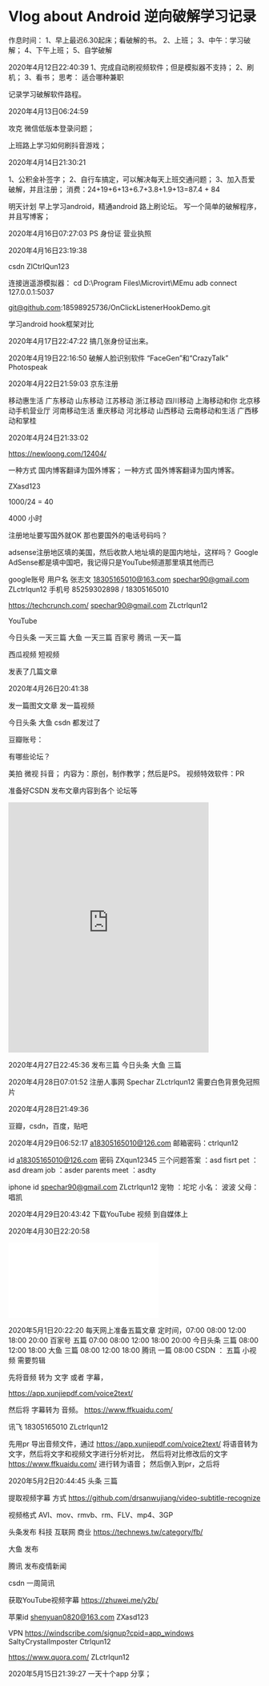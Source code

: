 # Vlog about Android 逆向破解学习记录
作息时间：
1、早上最迟6.30起床；看破解的书。
2、上班；
3、中午：学习破解；
4、下午上班；
5、自学破解

2020年4月12日22:40:39
1、完成自动刷视频软件；但是模拟器不支持；
2、刷机；
3、看书；
思考：
适合哪种兼职

记录学习破解软件路程。

2020年4月13日06:24:59

攻克 微信低版本登录问题；

上班路上学习如何刷抖音游戏；


2020年4月14日21:30:21

1、公积金补签字；
2、自行车搞定，可以解决每天上班交通问题；
3、加入吾爱破解，并且注册；
消费：24+19+6+13+6.7+3.8+1.9+13=87.4 + 84

明天计划
早上学习android，精通android
路上刷论坛。
写一个简单的破解程序，并且写博客；

2020年4月16日07:27:03
PS 身份证 营业执照


2020年4月16日23:19:38

csdn ZlCtrlQun123

连接逍遥游模拟器：
cd D:\Program Files\Microvirt\MEmu 
adb connect 127.0.0.1:5037

git@github.com:18598925736/OnClickListenerHookDemo.git

学习android hook框架对比


2020年4月17日22:47:22
搞几张身份证出来。


2020年4月19日22:16:50
破解人脸识别软件 
“FaceGen”和“CrazyTalk” Photospeak


2020年4月22日21:59:03
京东注册


移动惠生活
广东移动
山东移动
江苏移动
浙江移动
四川移动
上海移动和你
北京移动手机营业厅
河南移动生活
重庆移动
河北移动
山西移动
云南移动和生活
广西移动和掌桂

2020年4月24日21:33:02


https://newloong.com/12404/

一种方式 国内博客翻译为国外博客；
一种方式 国外博客翻译为国内博客。

ZXasd123


1000/24 = 40

4000 小时

注册地址要写国外就OK 那也要国外的电话号码吗？

adsense注册地区填的美国，然后收款人地址填的是国内地址，这样吗？
Google AdSense都是填中国吧，我记得只是YouTube频道那里填其他而已

google账号
用户名 张志文
18305165010@163.com
spechar90@gmail.com
ZLctrlqun12
手机号 85259302898 / 18305165010


https://techcrunch.com/
spechar90@gmail.com
ZLctrlqun12


YouTube 

今日头条	 一天三篇
大鱼		一天三篇
百家号
腾讯		 一天一篇

西瓜视频 短视频

发表了几篇文章



2020年4月26日20:41:38

发一篇图文文章 发一篇视频

今日头条 大鱼 csdn 都发过了

豆瓣账号：

有哪些论坛？

美拍 微视 抖音；
内容为：原创，制作教学；然后是PS。
视频特效软件：PR

准备好CSDN 发布文章内容到各个 论坛等
<iframe width="400" height="500" frameborder="0" src="https://www.bbc.co.uk/news/av/embed/p08bbhzb/52433340"></iframe>


2020年4月27日22:45:36
发布三篇 今日头条
大鱼 三篇

2020年4月28日07:01:52
注册人事网
Spechar
ZLctrlqun12 需要白色背景免冠照片

2020年4月28日21:49:36

豆瓣，csdn，百度，贴吧

2020年4月29日06:52:17
a18305165010@126.com
邮箱密码：ctrlqun12

id a18305165010@126.com
密码 ZXqun12345
三个问题答案 ：asd
fisrt pet    ：asd
dream job    ：asder
parents meet ：asdty

iphone id
spechar90@gmail.com
ZLctrlqun12
宠物 ：坨坨
小名： 波波
父母： 唱凯


2020年4月29日20:43:42
下载YouTube 视频 到自媒体上


2020年4月30日22:20:58
<iframe src='//players.brightcove.net/2540076170001/B1Hli6KCG_default/index.html?videoId=6153157481001#t=44s' allowfullscreen frameborder=0></iframe>


2020年5月1日20:22:20
每天网上准备五篇文章 定时间，07:00 08:00 12:00 18:00 20:00
百家号   五篇 07:00 08:00 12:00 18:00 20:00
今日头条 三篇 08:00 12:00 18:00
大鱼     三篇 08:00 12:00 18:00
腾讯     一篇 08:00
CSDN ：  五篇
小视频 需要剪辑

先将音频 转为 文字 或者 字幕，

https://app.xunjiepdf.com/voice2text/

然后将 字幕转为 音频。
https://www.ffkuaidu.com/

讯飞 18305165010
ZLctrlqun12


先用pr 导出音频文件，通过 https://app.xunjiepdf.com/voice2text/
将语音转为文字，然后将文字和视频文字进行分析对比，
然后将对比修改后的文字 https://www.ffkuaidu.com/ 进行转为语音；
然后倒入到pr，之后将



2020年5月2日20:44:45
头条 三篇


提取视频字幕 方式
https://github.com/drsanwujiang/video-subtitle-recognize

视频格式
AVI、mov、rmvb、rm、FLV、mp4、3GP

头条发布 科技 互联网 商业 https://technews.tw/category/fb/

大鱼 发布

腾讯 发布疫情新闻

csdn 一周简讯

获取YouTube视频字幕
https://zhuwei.me/y2b/

苹果id
shenyuan0820@163.com
ZXasd123 

VPN 
https://windscribe.com/signup?cpid=app_windows
SaltyCrystalImposter
Ctrlqun12


https://www.quora.com/
ZLctrlqun12


2020年5月15日21:39:27
一天十个app 分享；



